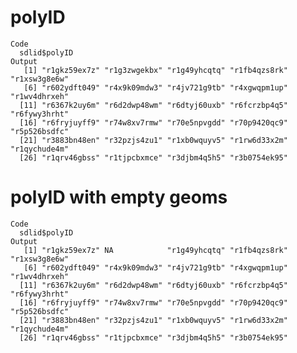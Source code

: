 # polyID

    Code
      sdlid$polyID
    Output
       [1] "r1gkz59ex7z" "r1g3zwgekbx" "r1g49yhcqtq" "r1fb4qzs8rk" "r1xsw3g8e6w"
       [6] "r602ydft049" "r4x9k09mdw3" "r4jv721g9tb" "r4xgwqpm1up" "r1wv4dhrxeh"
      [11] "r6367k2uy6m" "r6d2dwp48wm" "r6dtyj60uxb" "r6fcrzbp4q5" "r6fywy3hrht"
      [16] "r6fryjuyff9" "r74w8xv7rmw" "r70e5npvgdd" "r70p9420qc9" "r5p526bsdfc"
      [21] "r3883bn48en" "r32pzjs4zu1" "r1xb0wquyv5" "r1rw6d33x2m" "r1qychude4m"
      [26] "r1qrv46gbss" "r1tjpcbxmce" "r3djbm4q5h5" "r3b0754ek95"

# polyID with empty geoms

    Code
      sdlid$polyID
    Output
       [1] "r1gkz59ex7z" NA            "r1g49yhcqtq" "r1fb4qzs8rk" "r1xsw3g8e6w"
       [6] "r602ydft049" "r4x9k09mdw3" "r4jv721g9tb" "r4xgwqpm1up" "r1wv4dhrxeh"
      [11] "r6367k2uy6m" "r6d2dwp48wm" "r6dtyj60uxb" "r6fcrzbp4q5" "r6fywy3hrht"
      [16] "r6fryjuyff9" "r74w8xv7rmw" "r70e5npvgdd" "r70p9420qc9" "r5p526bsdfc"
      [21] "r3883bn48en" "r32pzjs4zu1" "r1xb0wquyv5" "r1rw6d33x2m" "r1qychude4m"
      [26] "r1qrv46gbss" "r1tjpcbxmce" "r3djbm4q5h5" "r3b0754ek95"

